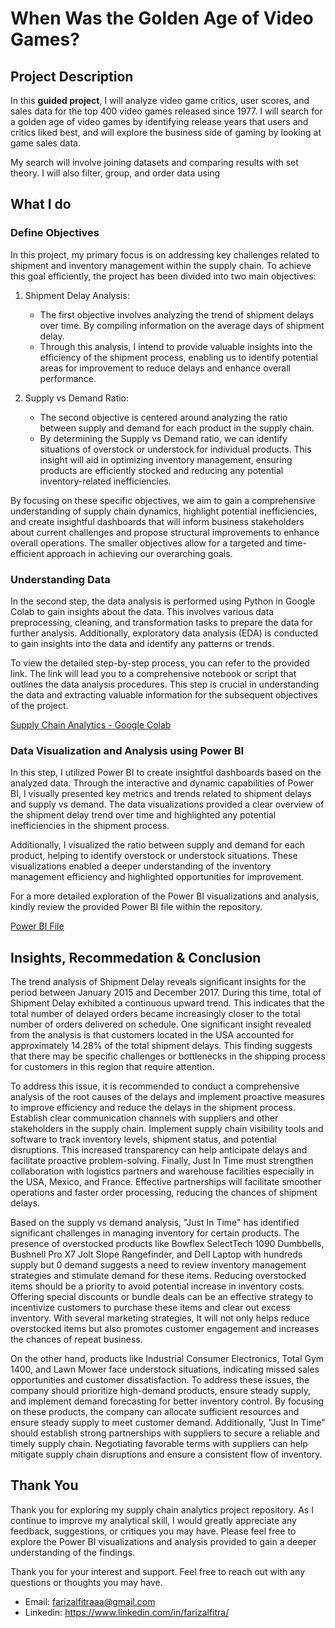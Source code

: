 # When Was the Golden Age of Video Games?

## Project Description
In this **guided project**, I will analyze video game critics, user scores, and sales data for the top 400 video games released since 1977. I will search for a golden age of video games by identifying release years that users and critics liked best, and will explore the business side of gaming by looking at game sales data.

My search will involve joining datasets and comparing results with set theory. I will also filter, group, and order data using 

## What I do
### Define Objectives
In this project, my primary focus is on addressing key challenges related to shipment and inventory management within the supply chain. To achieve this goal efficiently, the project has been divided into two main objectives:

1. Shipment Delay Analysis:
   - The first objective involves analyzing the trend of shipment delays over time. By compiling information on the average days of shipment delay.
   - Through this analysis, I intend to provide valuable insights into the efficiency of the shipment process, enabling us to identify potential areas for improvement to reduce delays and enhance overall performance.

2. Supply vs Demand Ratio:
   - The second objective is centered around analyzing the ratio between supply and demand for each product in the supply chain.
   - By determining the Supply vs Demand ratio, we can identify situations of overstock or understock for individual products. This insight will aid in optimizing inventory management, ensuring products are efficiently stocked and reducing any potential inventory-related inefficiencies.

By focusing on these specific objectives, we aim to gain a comprehensive understanding of supply chain dynamics, highlight potential inefficiencies, and create insightful dashboards that will inform business stakeholders about current challenges and propose structural improvements to enhance overall operations. The smaller objectives allow for a targeted and time-efficient approach in achieving our overarching goals.

### Understanding Data
In the second step, the data analysis is performed using Python in Google Colab to gain insights about the data. This involves various data preprocessing, cleaning, and transformation tasks to prepare the data for further analysis. Additionally, exploratory data analysis (EDA) is conducted to gain insights into the data and identify any patterns or trends.

To view the detailed step-by-step process, you can refer to the provided link. The link will lead you to a comprehensive notebook or script that outlines the data analysis procedures. This step is crucial in understanding the data and extracting valuable information for the subsequent objectives of the project.

[Supply Chain Analytics - Google Colab](https://colab.research.google.com/drive/1ykLX2CpRw2kkkcimGf9TYu7u5z2Azbz9?usp=sharing)

### Data Visualization and Analysis using Power BI

In this step, I utilized Power BI to create insightful dashboards based on the analyzed data. Through the interactive and dynamic capabilities of Power BI, I visually presented key metrics and trends related to shipment delays and supply vs demand. The data visualizations provided a clear overview of the shipment delay trend over time and highlighted any potential inefficiencies in the shipment process.

Additionally, I visualized the ratio between supply and demand for each product, helping to identify overstock or understock situations. These visualizations enabled a deeper understanding of the inventory management efficiency and highlighted opportunities for improvement.

For a more detailed exploration of the Power BI visualizations and analysis, kindly review the provided Power BI file within the repository.

[Power BI File](https://github.com/alfitraaa/Supply_Analytics/blob/main/Supply%20Chain%20Dashboard.pbix)

## Insights, Recommedation & Conclusion
The trend analysis of Shipment Delay reveals significant insights for the period between January 2015 and December 2017. During this time, total of Shipment Delay exhibited a continuous upward trend. This indicates that the total number of delayed orders became increasingly closer to the total number of orders delivered on schedule. One significant insight revealed from the analysis is that customers located in the USA accounted for approximately 14.28% of the total shipment delays. This finding suggests that there may be specific challenges or bottlenecks in the shipping process for customers in this region that require attention.

To address this issue, it is recommended to conduct a comprehensive analysis of the root causes of the delays and implement proactive measures to improve efficiency and reduce the delays in the shipment process. Establish clear communication channels with suppliers and other stakeholders in the supply chain. Implement supply chain visibility tools and software to track inventory levels, shipment status, and potential disruptions. This increased transparency can help anticipate delays and facilitate proactive problem-solving. Finally, Just In Time must strengthen collaboration with logistics partners and warehouse facilities especially in the USA, Mexico, and France. Effective partnerships will facilitate smoother operations and faster order processing, reducing the chances of shipment delays. 

Based on the supply vs demand analysis, "Just In Time" has identified significant challenges in managing inventory for certain products. The presence of overstocked products like Bowflex SelectTech 1090 Dumbbells, Bushnell Pro X7 Jolt Slope Rangefinder, and Dell Laptop with hundreds supply but 0 demand suggests a need to review inventory management strategies and stimulate demand for these items. Reducing overstocked items should be a priority to avoid potential increase in inventory costs. Offering special discounts or bundle deals can be an effective strategy to incentivize customers to purchase these items and clear out excess inventory. With several marketing strategies, It will not only helps reduce overstocked items but also promotes customer engagement and increases the chances of repeat business.

On the other hand, products like Industrial Consumer Electronics, Total Gym 1400, and Lawn Mower face understock situations, indicating missed sales opportunities and customer dissatisfaction. To address these issues, the company should prioritize high-demand products, ensure steady supply, and implement demand forecasting for better inventory control. By focusing on these products, the company can allocate sufficient resources and ensure steady supply to meet customer demand. Additionally, "Just In Time" should establish strong partnerships with suppliers to secure a reliable and timely supply chain. Negotiating favorable terms with suppliers can help mitigate supply chain disruptions and ensure a consistent flow of inventory.

## Thank You
Thank you for exploring my supply chain analytics project repository. As I continue to improve my analytical skill, I would greatly appreciate any feedback, suggestions, or critiques you may have. Please feel free to explore the Power BI visualizations and analysis provided to gain a deeper understanding of the findings.

Thank you for your interest and support. Feel free to reach out with any questions or thoughts you may have.

  - Email: farizalfitraaa@gmail.com
  - Linkedin: https://www.linkedin.com/in/farizalfitra/
